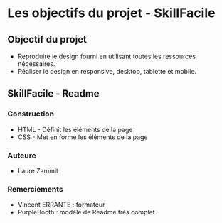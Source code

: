 # Les objectifs du projet - SkillFacile

## Objectif du projet
* Reproduire le design fourni en utilisant toutes les ressources nécessaires.
* Réaliser le design en responsive, desktop, tablette et mobile.

## SkillFacile - Readme

### Construction
* HTML - Définit les éléments de la page
* CSS - Met en forme les éléments de la page

### Auteure
* Laure Zammit

### Remerciements
* Vincent ERRANTE : formateur
* PurpleBooth : modèle de Readme très complet